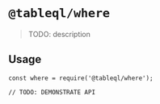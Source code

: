 # `@tableql/where`

> TODO: description

## Usage

```
const where = require('@tableql/where');

// TODO: DEMONSTRATE API
```
